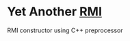 Yet Another [RMI](http://en.wikipedia.org/wiki/Java_remote_method_invocation)
=========

RMI constructor using C++ preprocessor
